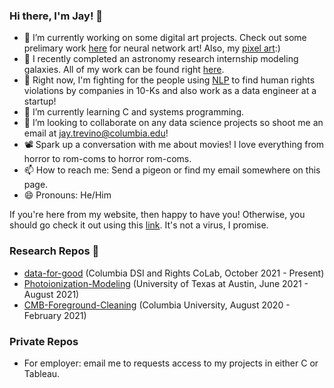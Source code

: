 ### Hi there, I'm Jay! 👋

- 🎨 I’m currently working on some digital art projects. Check out some prelimary work [here](https://github.com/jat2211/Warhol-and-Convolutional-Neural-Network) for neural network art! Also, my [pixel art](https://github.com/jat2211/pixelart):)
- 🔭 I recently completed an astronomy research internship modeling galaxies. All of my work can be found right [here](https://github.com/jat2211/Photoionization-Modeling).
- 💸 Right now, I'm fighting for the people using [NLP](https://github.com/jat2211/data-for-good) to find human rights violations by companies in 10-Ks and also work as a data engineer at a startup!
- 📝 I’m currently learning C and systems programming.
- 👯 I’m looking to collaborate on any data science projects so shoot me an email at jay.trevino@columbia.edu!
- 📽️ Spark up a conversation with me about movies! I love everything from horror to rom-coms to horror rom-coms.
- 📫 How to reach me: Send a pigeon or find my email somewhere on this page.
- 😄 Pronouns: He/Him

If you're here from my website, then happy to have you! Otherwise, you should go check it out using this [link](https://jat2211.github.io/home/). It's not a virus, I promise.

### Research Repos 🥖
- [data-for-good](https://github.com/jat2211/data-for-good) (Columbia DSI and Rights CoLab, October 2021 - Present)
- [Photoionization-Modeling](https://github.com/jat2211/Photoionization-Modeling) (University of Texas at Austin, June 2021 - August 2021)
- [CMB-Foreground-Cleaning](https://github.com/jat2211/CMB-Foreground-Cleaning) (Columbia University, August 2020 - February 2021)

### Private Repos
- For employer: email me to requests access to my projects in either C or Tableau.
